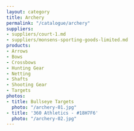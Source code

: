 ```yaml
---
layout: category
title: Archery
permalink: "/catalogue/archery"
suppliers:
- suppliers/court-1.md
- suppliers/monsens-sporting-goods-limited.md
products:
- Arrows
- Bows
- Crossbows
- Hunting Gear
- Netting
- Shafts
- Shooting Gear
- Targets
photos:
- title: Bullseye Targets
  photo: "/archery-01.jpg"
- title: '360 Athletics - #18H7F6'
  photo: "/archery-02.jpg"
---
```

